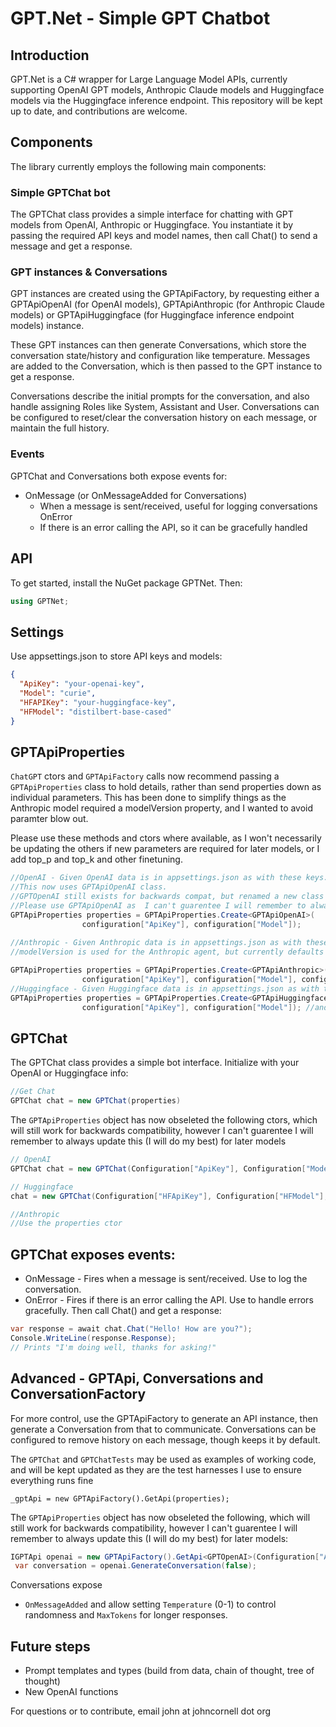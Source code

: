 # GPT.Net - Simple GPT Chatbot
## Introduction

GPT.Net is a C# wrapper for Large Language Model APIs, currently supporting OpenAI GPT models, Anthropic Claude models and Huggingface models via the Huggingface inference endpoint. This repository will be kept up to date, and contributions are welcome.

## Components 

The library currently employs the following main components:

### Simple GPTChat bot

The GPTChat class provides a simple interface for chatting with GPT models from OpenAI, Anthropic or Huggingface. You instantiate it by passing the required API keys and model names, then call Chat() to send a message and get a response.

### GPT instances & Conversations
GPT instances are created using the GPTApiFactory, by requesting either a GPTApiOpenAI (for OpenAI models), GPTApiAnthropic (for Anthropic Claude models) or GPTApiHuggingface (for Huggingface inference endpoint models) instance.

These GPT instances can then generate Conversations, which store the conversation state/history and configuration like temperature. Messages are added to the Conversation, which is then passed to the GPT instance to get a response.

Conversations describe the initial prompts for the conversation, and also handle assigning Roles like System, Assistant and User. Conversations can be configured to reset/clear the conversation history on each message, or maintain the full history.

### Events
GPTChat and Conversations both expose events for:

* OnMessage (or OnMessageAdded for Conversations) 
    * When a message is sent/received, useful for logging conversations
OnError 
    * If there is an error calling the API, so it can be gracefully handled

## API

To get started, install the NuGet package GPTNet. Then:
```csharp
using GPTNet;  
```

## Settings

Use appsettings.json to store API keys and models:

```json
{
  "ApiKey": "your-openai-key",
  "Model": "curie",  
  "HFAPIKey": "your-huggingface-key",     
  "HFModel": "distilbert-base-cased"  
}     
```

## GPTApiProperties
`ChatGPT` ctors and `GPTApiFactory` calls now recommend passing a `GPTApiProperties` class to hold details, rather than send properties down as individual parameters. This has been done to simplify things as the Anthropic model required a modelVersion property, and I wanted to avoid paramter blow out. 

Please use these methods and ctors where available, as I won't necessarily be updating the others if new parameters are required for later models, or I add top_p and top_k and other finetuning.

```csharp
//OpenAI - Given OpenAI data is in appsettings.json as with these keys.
//This now uses GPTApiOpenAI class. 
//GPTOpenAI still exists for backwards compat, but renamed a new class to keep to standards. 
//Please use GPTApiOpenAI as  I can't guarentee I will remember to always update GPTOpenAI (I will do my best) for later changes
GPTApiProperties properties = GPTApiProperties.Create<GPTApiOpenAI>(
                configuration["ApiKey"], configuration["Model"]); 
                
//Anthropic - Given Anthropic data is in appsettings.json as with these keys. 
//modelVersion is used for the Anthropic agent, but currently defaults to "2023-06-01", and temperature may also be passed

GPTApiProperties properties = GPTApiProperties.Create<GPTApiAnthropic>(
                configuration["ApiKey"], configuration["Model"], configuration["ModelVersion"]); 
//Huggingface - Given Huggingface data is in appsettings.json as with these keys.
GPTApiProperties properties = GPTApiProperties.Create<GPTApiHuggingface>(
                configuration["ApiKey"], configuration["Model"]); //and temperature may also be passed

```

## GPTChat
The GPTChat class provides a simple bot interface. Initialize with your OpenAI or Huggingface info:

```csharp
//Get Chat
GPTChat chat = new GPTChat(properties)
```

The `GPTApiProperties` object has now obseleted the following ctors, which will still work for backwards compatibility, however I can't guarentee I will remember to always update this (I will do my best) for later models
```csharp
// OpenAI       
GPTChat chat = new GPTChat(Configuration["ApiKey"], Configuration["Model"]);        

// Huggingface   
chat = new GPTChat(Configuration["HFApiKey"], Configuration["HFModel"], GPTApiType.Huggingface);  

//Anthropic
//Use the properties ctor
```

## GPTChat exposes events:

* OnMessage - Fires when a message is sent/received. Use to log the conversation.
* OnError - Fires if there is an error calling the API. Use to handle errors gracefully.
Then call Chat() and get a response:

```csharp
var response = await chat.Chat("Hello! How are you?");        
Console.WriteLine(response.Response);        
// Prints "I'm doing well, thanks for asking!"   
```

## Advanced - GPTApi, Conversations and ConversationFactory

For more control, use the GPTApiFactory to generate an API instance, then generate a Conversation from that to communicate. Conversations can be configured to remove history on each message, though keeps it by default.

The `GPTChat` and `GPTChatTests` may be used as examples of working code, and will be kept updated as they are the test harnesses I use to ensure everything runs fine

```
_gptApi = new GPTApiFactory().GetApi(properties);            
```
The `GPTApiProperties` object has now obseleted the following, which will still work for backwards compatibility, however I can't guarentee I will remember to always update this (I will do my best) for later models:

```csharp
IGPTApi openai = new GPTApiFactory().GetApi<GPTOpenAI>(Configuration["ApiKey"], Configuration["Model"]);//HttpClient (mainly used for tests), modelVersion (Anthropic requirement) and temperature can also be optionally passed
 var conversation = openai.GenerateConversation(false); 
```

Conversations expose 
* `OnMessageAdded` and allow setting `Temperature` (0-1) to control randomness and `MaxTokens` for longer responses.

## Future steps
* Prompt templates and types (build from data, chain of thought, tree of thought)
* New OpenAI functions

For questions or to contribute, email john at johncornell dot org
